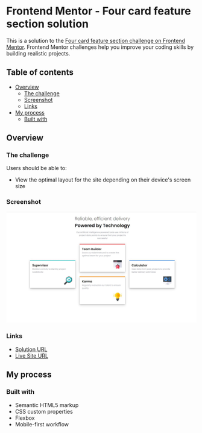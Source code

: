 # Frontend Mentor - Four card feature section solution

This is a solution to the [Four card feature section challenge on Frontend Mentor](https://www.frontendmentor.io/challenges/four-card-feature-section-weK1eFYK). Frontend Mentor challenges help you improve your coding skills by building realistic projects. 

## Table of contents

- [Overview](#overview)
  - [The challenge](#the-challenge)
  - [Screenshot](#screenshot)
  - [Links](#links)
- [My process](#my-process)
  - [Built with](#built-with)

## Overview

### The challenge

Users should be able to:

- View the optimal layout for the site depending on their device's screen size

### Screenshot

![](./screenshot.jpg)

### Links

- [Solution URL](https://github.com/mriyaz/Four-card-feature-section)
- [Live Site URL](https://mriyaz.github.io/Four-card-feature-section/)

## My process

### Built with

- Semantic HTML5 markup
- CSS custom properties
- Flexbox
- Mobile-first workflow